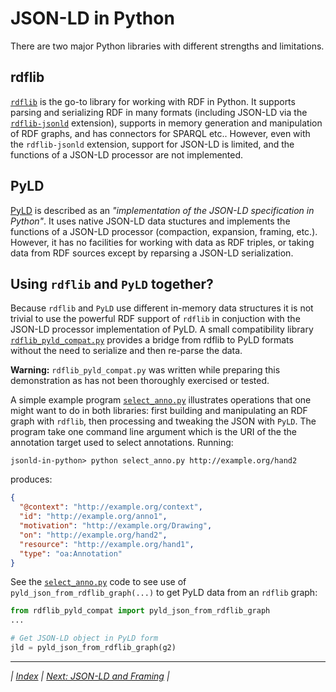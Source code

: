 # JSON-LD in Python

There are two major Python libraries with different strengths and limitations.

## rdflib

[`rdflib`](http://rdflib.readthedocs.io/en/stable/apidocs/) is the go-to library for working with RDF in Python. It supports parsing and serializing RDF in many formats (including JSON-LD via the [`rdflib-jsonld`](https://github.com/RDFLib/rdflib-jsonld) extension), supports in memory generation and manipulation of RDF graphs, and has connectors for SPARQL etc.. However, even with the `rdflib-jsonld` extension, support for JSON-LD is limited, and the functions of a JSON-LD processor are not implemented.

## PyLD

[PyLD](https://github.com/digitalbazaar/pyld) is described as an _"implementation of the JSON-LD specification in Python"_. It uses native JSON-LD data stuctures and implements the functions of a JSON-LD processor (compaction, expansion, framing, etc.). However, it has no facilities for working with data as RDF triples, or taking data from RDF sources except by reparsing a JSON-LD serialization.

## Using `rdflib` and `PyLD` together?

Because `rdflib` and `PyLD` use different in-memory data structures it is not trivial to use the powerful RDF support of `rdflib` in conjuction with the JSON-LD processor implementation of PyLD. A small compatibility library [`rdflib_pyld_compat.py`](../rdflib_pyld_compat.py) provides a bridge from rdflib to PyLD formats without the need to serialize and then re-parse the data.

**Warning:** `rdflib_pyld_compat.py` was written while preparing this demonstration as has not been thoroughly exercised or tested.

A simple example program [`select_anno.py`](select_anno.py) illustrates operations that one might want to do in both libraries: first building and manipulating an RDF graph with `rdflib`, then processing and tweaking the JSON with `PyLD`. The program take one command line argument which is the URI of the the annotation target used to select annotations. Running:

``` shell
jsonld-in-python> python select_anno.py http://example.org/hand2
```

produces:

``` json
{
  "@context": "http://example.org/context",
  "id": "http://example.org/anno1",
  "motivation": "http://example.org/Drawing",
  "on": "http://example.org/hand2",
  "resource": "http://example.org/hand1",
  "type": "oa:Annotation"
}
```

See the  [`select_anno.py`](select_anno.py) code to see use of `pyld_json_from_rdflib_graph(...)` to get PyLD data from an `rdflib` graph:

``` python
from rdflib_pyld_compat import pyld_json_from_rdflib_graph
...

# Get JSON-LD object in PyLD form
jld = pyld_json_from_rdflib_graph(g2)
```

---

_| [Index](../README.md) | [Next: JSON-LD and Framing](../jsonld-framing/README.md) |_
